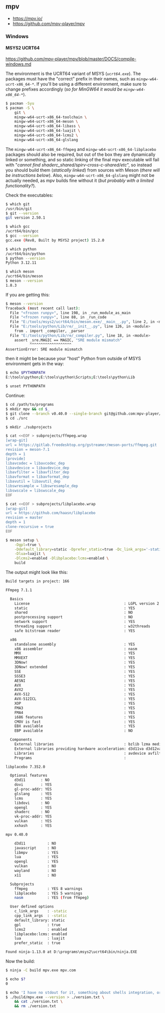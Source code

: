 ## mpv

- <https://mpv.io/>
- <https://github.com/mpv-player/mpv>

### Windows

#### MSYS2 UCRT64

<https://github.com/mpv-player/mpv/blob/master/DOCS/compile-windows.md>

The environment is the UCRT64 variant of MSYS (*`ucrt64.exe`*). The packages must have the "correct" prefix in their names, such as `mingw-w64-ucrt-x86_64-*`. If you'll be using a different environment, make sure to change prefixes accordingly (*so for MinGW64 it would be `mingw-w64-x86_64-*`*).

``` sh
$ pacman -Syu
$ pacman -S \
    git \
    mingw-w64-ucrt-x86_64-toolchain \
    mingw-w64-ucrt-x86_64-meson \
    mingw-w64-ucrt-x86_64-libass \
    mingw-w64-ucrt-x86_64-luajit \
    mingw-w64-ucrt-x86_64-lcms2 \
    mingw-w64-ucrt-x86_64-glslang
```

The `mingw-w64-ucrt-x86_64-ffmpeg` and `mingw-w64-ucrt-x86_64-libplacebo` packages should also be required, but out of the box they are dynamically linked or something, and so static linking of the final mpv executable will fail with "*cannot find shaderc_shared/spirv-cross-c-shared/etc*", so instead you should build them (*statically linked*) from sources with Meson (*there will be instructions below*). Also, `mingw-w64-ucrt-x86_64-glslang` might not be actually needed, as mpv builds fine without it (*but probably with a limited functionality?*).

Check the executables:

``` sh
$ which git
/usr/bin/git
$ git --version
git version 2.50.1

$ which gcc
/ucrt64/bin/gcc
$ gcc --version
gcc.exe (Rev8, Built by MSYS2 project) 15.2.0

$ which python
/ucrt64/bin/python
$ python --version
Python 3.12.11

$ which meson
/ucrt64/bin/meson
$ meson --version
1.8.3
```

If you are getting this:

``` sh
$ meson --version
Traceback (most recent call last):
  File "<frozen runpy>", line 198, in _run_module_as_main
  File "<frozen runpy>", line 88, in _run_code
  File "E:/tools/msys2/ucrt64/bin/meson.exe/__main__.py", line 2, in <module>
  File "E:/tools/python/Lib/re/__init__.py", line 126, in <module>
    from . import _compiler, _parser
  File "E:/tools/python/Lib/re/_compiler.py", line 18, in <module>
    assert _sre.MAGIC == MAGIC, "SRE module mismatch"
           ^^^^^^^^^^^^^^^^^^^
AssertionError: SRE module mismatch
```

then it might be because your "host" Python from outside of MSYS environment gets in the way:

``` sh
$ echo $PYTHONPATH
E:\tools\python;E:\tools\python\Scripts;E:\tools\python\Lib

$ unset PYTHONPATH
```

Continue:

``` sh
$ cd /path/to/programs
$ mkdir mpv && cd $_
$ git clone --branch v0.40.0 --single-branch git@github.com:mpv-player/mpv.git src
$ cd ./src

$ mkdir ./subprojects

$ cat <<EOF > subprojects/ffmpeg.wrap
[wrap-git]
url = https://gitlab.freedesktop.org/gstreamer/meson-ports/ffmpeg.git
revision = meson-7.1
depth = 1
[provide]
libavcodec = libavcodec_dep
libavdevice = libavdevice_dep
libavfilter = libavfilter_dep
libavformat = libavformat_dep
libavutil = libavutil_dep
libswresample = libswresample_dep
libswscale = libswscale_dep
EOF

$ cat <<EOF > subprojects/libplacebo.wrap
[wrap-git]
url = https://github.com/haasn/libplacebo
revision = master
depth = 1
clone-recursive = true
EOF

$ meson setup \
    -Dgpl=true \
    -Ddefault_library=static -Dprefer_static=true -Dc_link_args='-static' -Dcpp_link_args='-static' \
    -Dlua=luajit \
    -Dlcms2=enabled -Dlibplacebo:lcms=enabled \
    build
```

The output might look like this:

``` sh
Build targets in project: 166

FFmpeg 7.1.1

  Basics
    License                                           : LGPL version 2.1 or later
    static                                            : YES
    shared                                            : NO
    postprocessing support                            : NO
    network support                                   : YES
    threading support                                 : w32threads
    safe bitstream reader                             : YES

  x86
    standalone assembly                               : YES
    x86 assembler                                     : nasm
    MMX                                               : YES
    MMXEXT                                            : YES
    3DNow!                                            : YES
    3DNow! extended                                   : YES
    SSE                                               : YES
    SSSE3                                             : YES
    AESNI                                             : YES
    AVX                                               : YES
    AVX2                                              : YES
    AVX-512                                           : YES
    AVX-512ICL                                        : YES
    XOP                                               : YES
    FMA3                                              : YES
    FMA4                                              : YES
    i686 features                                     : YES
    CMOV is fast                                      : YES
    EBX available                                     : YES
    EBP available                                     : NO

  Components
    External libraries                                : bzlib lzma mediafoundation schannel zlib
    External libraries providing hardware acceleration: d3d11va d3d12va dxva2
    Libraries                                         : avdevice avfilter swscale avformat avcodec swresample avutil
    Programs                                          :

libplacebo 7.352.0

  Optional features
    d3d11       : NO
    dovi        : YES
    gl-proc-addr: YES
    glslang     : YES
    lcms        : YES
    libdovi     : NO
    opengl      : YES
    shaderc     : NO
    vk-proc-addr: YES
    vulkan      : YES
    xxhash      : YES

mpv 0.40.0

    d3d11          : NO
    javascript     : NO
    libmpv         : YES
    lua            : YES
    opengl         : YES
    vulkan         : NO
    wayland        : NO
    x11            : NO

  Subprojects
    ffmpeg         : YES 8 warnings
    libplacebo     : YES 5 warnings
    nasm           : YES (from ffmpeg)

  User defined options
    c_link_args    : -static
    cpp_link_args  : -static
    default_library: static
    gpl            : true
    lcms2          : enabled
    libplacebo:lcms: enabled
    lua            : luajit
    prefer_static  : true

Found ninja-1.13.0 at D:\programs\msys2\ucrt64\bin/ninja.EXE
```

Now the build:

``` sh
$ ninja -C build mpv.exe mpv.com

$ echo $?
0

$ echo 'I have no stdout for it, something about shells integration, or I dunno'
$ ./build/mpv.exe --version > ./version.txt \
    && cat ./version.txt \
    && rm ./version.txt
```
